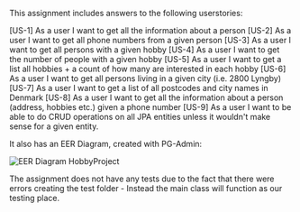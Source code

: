 This assignment includes answers to the following userstories:

[US-1] As a user I want to get all the information about a person
[US-2] As a user I want to get all phone numbers from a given person
[US-3] As a user I want to get all persons with a given hobby
[US-4] As a user I want to get the number of people with a given hobby
[US-5] As a user I want to get a list all hobbies + a count of how many are interested in each hobby
[US-6] As a user I want to get all persons living in a given city (i.e. 2800 Lyngby)
[US-7] As a user I want to get a list of all postcodes and city names in Denmark
[US-8] As a user I want to get all the information about a person (address, hobbies etc.) given a phone number
[US-9] As a user I want to be able to do CRUD operations on all JPA entities unless it wouldn't make sense for a given entity.

It also has an EER Diagram, created with PG-Admin:

![EER Diagram HobbyProject](https://github.com/Ghostfear1713/hobbyProject/assets/66383550/65fccfb0-f422-418b-9ef7-0248048bfbbd)

The assignment does not have any tests due to the fact that there were errors creating the test folder - Instead the main class will function as our testing place.
